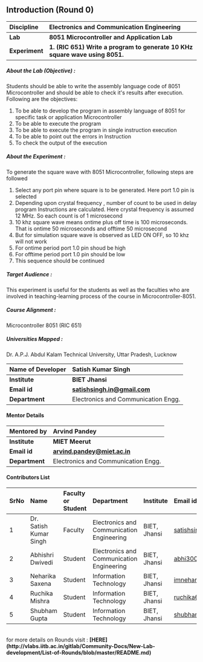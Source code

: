 ## Introduction (Round 0)

<b>Discipline | <b>Electronics and Communication Engineering
:--|:--|
<b> Lab | <b>8051 Microcontroller and Application Lab
<b> Experiment|     <b> 1. (RIC 651) Write a program to generate 10 KHz square wave using 8051.

<h5> About the Lab (Objective) : </h5>

Students should be able to write the assembly language code of 8051 Microcontroller and should be able to check it's results after execution. Following are the objectives:
1. To be able to develop the program in assembly language of 8051 for specific task or application Microcontroller
2. To be able to execute the program
3. To be able to execute the program in single instruction execution
4. To be able to point out the errors in Instruction
5. To check the output of the execution

<h5> About the Experiment : </h5>

To generate the square wave with 8051 Microcontroller, following steps are followed
1. Select any port pin where square is to be generated. Here port 1.0 pin is selected
2. Depending upon crystal frequency , number of count to be used in delay program Instructions are calculated. Here crystal frequency is assumed 12 MHz. So each count is of 1 microsecond
3. 10 khz square wave means ontime plus off time is 100 microseconds. That is ontime 50 microseconds and offtime 50 microsecond
4. But for simulation square wave is observed as LED ON OFF, so 10 khz will not work
5. For ontime period port 1.0 pin shoud be high
6. For offtime period port 1.0 pin should be low
7. This sequence should be continued

<h5> Target Audience : </h5>

This experiment is useful for the students as well as the faculties who are involved in teaching-learning process of the course in Microcontroller-8051.

<h5> Course Alignment : </h5>

Microcontroller 8051 (RIC 651)

<h5> Universities Mapped : </h5>

Dr. A.P.J. Abdul Kalam Technical University, Uttar Pradesh, Lucknow

<b>Name of Developer | <b> Satish Kumar Singh
:--|:--|
<b> Institute | <b> BIET Jhansi
<b> Email id|     <b> satishsingh.in@gmail.com
<b> Department | Electronics and Communication Engg.

#### Mentor Details

<b>Mentored by | <b> Arvind Pandey
:--|:--|
<b> Institute | <b> MIET Meerut
<b> Email id|     <b> arvind.pandey@miet.ac.in
<b> Department | Electronics and Communication Engg.

#### Contributors List

SrNo | Name | Faculty or Student | Department| Institute | Email id
:--|:--|:--|:--|:--|:--|
1 | Dr. Satish Kumar Singh | Faculty | Electronics and Communication Engineering | BIET, Jhansi | satishsingh.in@gmail.com
2 | Abhishri Dwivedi | Student | Electronics and Communication Engineering | BIET, Jhansi | abhi300699@gmail.com
3 | Neharika Saxena | Student | Information Technology | BIET, Jhansi | imneharika11@gmail.com
4 | Ruchika Mishra | Student | Information Technology | BIET, Jhansi | ruchika6254@gmail.com
5 | Shubham Gupta | Student | Information Technology | BIET, Jhansi | shubham1908gupta@gmail.com


<br>
for more details on Rounds visit : <b> [HERE](http://vlabs.iitb.ac.in/gitlab/Community-Docs/New-Lab-development/List-of-Rounds/blob/master/README.md) </b>
